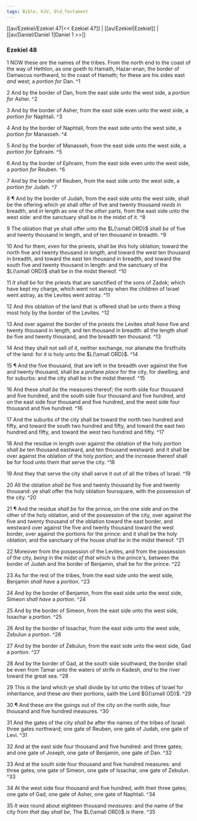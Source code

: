 ```yaml
---
tags: Bible, KJV, Old_Testament
---
```


[[av/Ezekiel/Ezekiel 47|<< Ezekiel 47]] | [[av/Ezekiel|Ezekiel]] | [[av/Daniel/Daniel 1|Daniel 1 >>]]

### Ezekiel 48

1 NOW these _are_ the names of the tribes. From the north end to the coast of the way of Hethlon, as one goeth to Hamath, Hazar-enan, the border of Damascus northward, to the coast of Hamath; for these are his sides east _and_ west; a _portion_ _for_ Dan. ^1

2 And by the border of Dan, from the east side unto the west side, a _portion_ _for_ Asher. ^2

3 And by the border of Asher, from the east side even unto the west side, a _portion_ _for_ Naphtali. ^3

4 And by the border of Naphtali, from the east side unto the west side, a _portion_ _for_ Manasseh. ^4

5 And by the border of Manasseh, from the east side unto the west side, a _portion_ _for_ Ephraim. ^5

6 And by the border of Ephraim, from the east side even unto the west side, a _portion_ _for_ Reuben. ^6

7 And by the border of Reuben, from the east side unto the west side, a _portion_ _for_ Judah. ^7

8 ¶ And by the border of Judah, from the east side unto the west side, shall be the offering which ye shall offer of five and twenty thousand _reeds_ _in_ breadth, and _in_ length as one of the _other_ parts, from the east side unto the west side: and the sanctuary shall be in the midst of it. ^8

9 The oblation that ye shall offer unto the $L{\small ORD}$ _shall_ _be_ of five and twenty thousand in length, and of ten thousand in breadth. ^9

10 And for them, _even_ for the priests, shall be _this_ holy oblation; toward the north five and twenty thousand _in_ _length_, and toward the west ten thousand in breadth, and toward the east ten thousand in breadth, and toward the south five and twenty thousand in length: and the sanctuary of the $L{\small ORD}$ shall be in the midst thereof. ^10

11 _It_ _shall_ _be_ for the priests that are sanctified of the sons of Zadok; which have kept my charge, which went not astray when the children of Israel went astray, as the Levites went astray. ^11

12 And _this_ oblation of the land that is offered shall be unto them a thing most holy by the border of the Levites. ^12

13 And over against the border of the priests the Levites _shall_ _have_ five and twenty thousand in length, and ten thousand in breadth: all the length _shall_ _be_ five and twenty thousand, and the breadth ten thousand. ^13

14 And they shall not sell of it, neither exchange, nor alienate the firstfruits of the land: for _it_ _is_ holy unto the $L{\small ORD}$. ^14

15 ¶ And the five thousand, that are left in the breadth over against the five and twenty thousand, shall be a profane _place_ for the city, for dwelling, and for suburbs: and the city shall be in the midst thereof. ^15

16 And these _shall_ _be_ the measures thereof; the north side four thousand and five hundred, and the south side four thousand and five hundred, and on the east side four thousand and five hundred, and the west side four thousand and five hundred. ^16

17 And the suburbs of the city shall be toward the north two hundred and fifty, and toward the south two hundred and fifty, and toward the east two hundred and fifty, and toward the west two hundred and fifty. ^17

18 And the residue in length over against the oblation of the holy _portion_ _shall_ _be_ ten thousand eastward, and ten thousand westward: and it shall be over against the oblation of the holy _portion;_ and the increase thereof shall be for food unto them that serve the city. ^18

19 And they that serve the city shall serve it out of all the tribes of Israel. ^19

20 All the oblation _shall_ _be_ five and twenty thousand by five and twenty thousand: ye shall offer the holy oblation foursquare, with the possession of the city. ^20

21 ¶ And the residue _shall_ _be_ for the prince, on the one side and on the other of the holy oblation, and of the possession of the city, over against the five and twenty thousand of the oblation toward the east border, and westward over against the five and twenty thousand toward the west border, over against the portions for the prince: and it shall be the holy oblation; and the sanctuary of the house _shall_ _be_ in the midst thereof. ^21

22 Moreover from the possession of the Levites, and from the possession of the city, _being_ in the midst _of_ _that_ which is the prince's, between the border of Judah and the border of Benjamin, shall be for the prince. ^22

23 As for the rest of the tribes, from the east side unto the west side, Benjamin _shall_ _have_ a _portion_. ^23

24 And by the border of Benjamin, from the east side unto the west side, Simeon _shall_ _have_ a _portion_. ^24

25 And by the border of Simeon, from the east side unto the west side, Issachar a _portion_. ^25

26 And by the border of Issachar, from the east side unto the west side, Zebulun a _portion_. ^26

27 And by the border of Zebulun, from the east side unto the west side, Gad a _portion_. ^27

28 And by the border of Gad, at the south side southward, the border shall be even from Tamar _unto_ the waters of strife _in_ Kadesh, _and_ to the river toward the great sea. ^28

29 This _is_ the land which ye shall divide by lot unto the tribes of Israel for inheritance, and these _are_ their portions, saith the Lord $G{\small OD}$. ^29

30 ¶ And these _are_ the goings out of the city on the north side, four thousand and five hundred measures. ^30

31 And the gates of the city _shall_ _be_ after the names of the tribes of Israel: three gates northward; one gate of Reuben, one gate of Judah, one gate of Levi. ^31

32 And at the east side four thousand and five hundred: and three gates; and one gate of Joseph, one gate of Benjamin, one gate of Dan. ^32

33 And at the south side four thousand and five hundred measures: and three gates; one gate of Simeon, one gate of Issachar, one gate of Zebulun. ^33

34 At the west side four thousand and five hundred, _with_ their three gates; one gate of Gad, one gate of Asher, one gate of Naphtali. ^34

35 _It_ _was_ round about eighteen thousand _measures:_ and the name of the city from _that_ day _shall_ _be_, The $L{\small ORD}$ _is_ there. ^35
